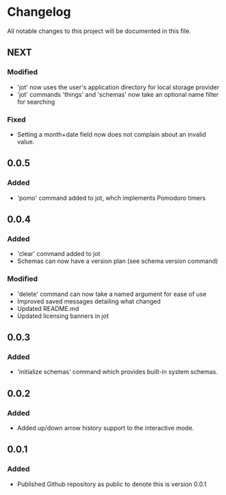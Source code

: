 # Changelog

All notable changes to this project will be documented in this file.

## NEXT

### Modified

- 'jot' now uses the user's application directory for local storage provider
- 'jot' commands 'things' and 'schemas' now take an optional name filter for searching

### Fixed

- Setting a month+date field now does not complain about an invalid value.

## 0.0.5

### Added

- 'pomo' command added to jot, whch implements Pomodoro timers

## 0.0.4

### Added

- 'clear' command added to jot
- Schemas can now have a version plan (see schema version command)

### Modified

- 'delete' command can now take a named argument for ease of use
- Improved saved messages detailing what changed
- Updated README.md
- Updated licensing banners in jot

## 0.0.3

### Added

- 'initialize schemas' command which provides built-in system schemas.

## 0.0.2

### Added

- Added up/down arrow history support to the interactive mode.

## 0.0.1

### Added

- Published Github repository as public to denote this is version 0.0.1